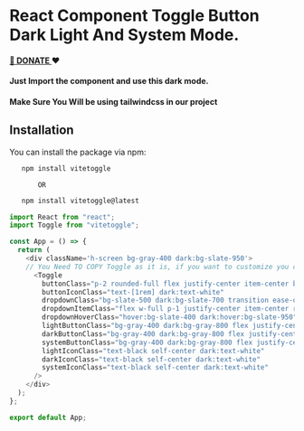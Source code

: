 # React Component Toggle Button Dark Light And System Mode.

#### [🙏 DONATE ](https://buymeacoffee.com/sagarsuri) ❤️

#### Just Import the component and use this dark mode.

#### Make Sure You Will be using tailwindcss in our project

## Installation

You can install the package via npm:

```bash
   npm install vitetoggle
```

           OR

```bash
   npm install vitetoggle@latest
```

```javascript
import React from "react";
import Toggle from "vitetoggle";

const App = () => {
  return (
    <div className='h-screen bg-gray-400 dark:bg-slate-950'>
    // You Need TO COPY Toggle as it is, if you want to customize you can free
      <Toggle
        buttonClass="p-2 rounded-full flex justify-center item-center bg-slate-200 hover:bg-slate-300 dark:bg-slate-600 dark:hover:bg-slate-700 shadow-sm shadow-black dark:shadow-white"
        buttonIconClass="text-[1rem] dark:text-white"
        dropdownClass="bg-slate-500 dark:bg-slate-700 transition ease-out p-2 space-y-2 rounded-sm m-1 shadow-sm shadow-slate-700"
        dropdownItemClass="flex w-full p-1 justify-center item-center rounded-md"
        dropdownHoverClass="hover:bg-slate-400 dark:hover:bg-slate-950"
        lightButtonClass="bg-gray-400 dark:bg-gray-800 flex justify-center gap-2 item-center align-middle"
        darkButtonClass="bg-gray-400 dark:bg-gray-800 flex justify-center gap-2 item-center align-middle"
        systemButtonClass="bg-gray-400 dark:bg-gray-800 flex justify-center gap-2 item-center align-middle"
        lightIconClass="text-black self-center dark:text-white"
        darkIconClass="text-black self-center dark:text-white"
        systemIconClass="text-black self-center dark:text-white"
      />
    </div>
  );
};

export default App;

```
